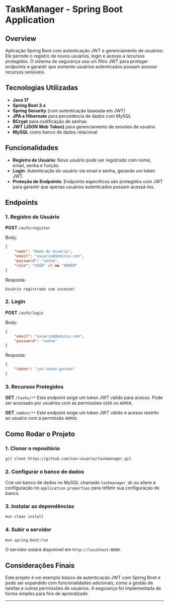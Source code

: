 # TaskManager - Spring Boot Application

## Overview

Aplicação Spring Boot com autenticação JWT e gerenciamento de usuários. Ele permite o registro de novos usuários, login e acesso a recursos protegidos. O sistema de segurança usa um filtro JWT para proteger endpoints e garantir que somente usuários autenticados possam acessar recursos sensíveis.

## Tecnologias Utilizadas

* **Java 17**
* **Spring Boot 3.x**
* **Spring Security** (com autenticação baseada em JWT)
* **JPA e Hibernate** para persistência de dados com MySQL
* **BCrypt** para codificação de senhas
* **JWT (JSON Web Token)** para gerenciamento de sessões de usuário
* **MySQL** como banco de dados relacional

## Funcionalidades

* **Registro de Usuário**: Novo usuário pode ser registrado com nome, email, senha e função.
* **Login**: Autenticação do usuário via email e senha, gerando um token JWT.
* **Proteção de Endpoints**: Endpoints específicos são protegidos com JWT para garantir que apenas usuários autenticados possam acessá-los.

## Endpoints

### 1. Registro de Usuário

**POST** `/auth/register`

Body:

```json
{
    "name": "Nome do Usuário",
    "email": "usuario@dominio.com",
    "password": "senha",
    "role": "USER" // ou "ADMIN"
}
```

Resposta:

```text
Usuário registrado com sucesso!
```

### 2. Login

**POST** `/auth/login`

Body:

```json
{
    "email": "usuario@dominio.com",
    "password": "senha"
}
```

Resposta:

```json
{
    "token": "jwt-token-gerado"
}
```

### 3. Recursos Protegidos

**GET** `/tasks/**`
Este endpoint exige um token JWT válido para acesso. Pode ser acessado por usuários com as permissões `USER` ou `ADMIN`.

**GET** `/admin/**`
Este endpoint exige um token JWT válido e acesso restrito ao usuário com a permissão `ADMIN`.

## Como Rodar o Projeto

### 1. Clonar o repositório

```bash
git clone https://github.com/seu-usuario/taskmanager.git
```

### 2. Configurar o banco de dados

Crie um banco de dados no MySQL chamado `taskmanager_db` ou altere a configuração no `application.properties` para refletir sua configuração de banco.

### 3. Instalar as dependências

```bash
mvn clean install
```

### 4. Subir o servidor

```bash
mvn spring-boot:run
```

O servidor estará disponível em `http://localhost:8080`.

## Considerações Finais

Este projeto é um exemplo básico de autenticação JWT com Spring Boot e pode ser expandido com funcionalidades adicionais, como a gestão de tarefas e outras permissões de usuários. A segurança foi implementada de forma simples para fins de aprendizado.

---
